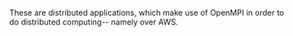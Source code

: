 These are distributed applications, which make use of OpenMPI in order to do distributed computing-- namely over AWS.
